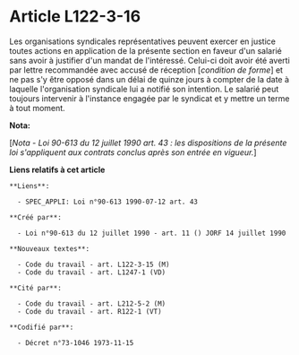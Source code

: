 # Article L122-3-16

Les organisations syndicales représentatives peuvent exercer en justice toutes actions en application de la présente section
en faveur d'un salarié sans avoir à justifier d'un mandat de l'intéressé. Celui-ci doit avoir été averti par lettre
recommandée avec accusé de réception [*condition de forme*] et ne pas s'y être opposé dans un délai de quinze jours à compter
de la date à laquelle l'organisation syndicale lui a notifié son intention. Le salarié peut toujours intervenir à l'instance
engagée par le syndicat et y mettre un terme à tout moment.

**Nota:**

[*Nota - Loi 90-613 du 12 juillet 1990 art. 43 : les dispositions de la présente loi s'appliquent aux contrats conclus après
son entrée en vigueur.*]

**Liens relatifs à cet article**

	**Liens**:

	  - SPEC_APPLI: Loi n°90-613 1990-07-12 art. 43

	**Créé par**:

	  - Loi n°90-613 du 12 juillet 1990 - art. 11 () JORF 14 juillet 1990

	**Nouveaux textes**:

	  - Code du travail - art. L122-3-15 (M)
	  - Code du travail - art. L1247-1 (VD)

	**Cité par**:

	  - Code du travail - art. L212-5-2 (M)
	  - Code du travail - art. R122-1 (VT)

	**Codifié par**:

	  - Décret n°73-1046 1973-11-15
